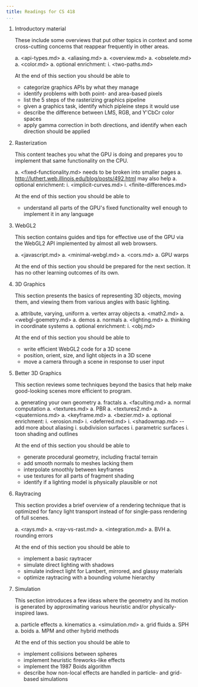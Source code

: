 ```yaml
---
title: Readings for CS 418
...
```


1. Introductory material
    
    These include some overviews that put other topics in context
    and some cross-cutting concerns that reappear frequently in other areas.
    
    a. <api-types.md>
    a. <aliasing.md>
    a. <overview.md>
    a. <obselete.md>
    a. <color.md>
    a. optional enrichment:
        i. <two-paths.md>

    At the end of this section you should be able to
    
    - categorize graphics APIs by what they manage
    - identify problems with both point- and area-based pixels
    - list the 5 steps of the rasterizing graphics pipeline
    - given a graphics task, identify which pipleine steps it would use
    - describe the difference between LMS, RGB, and Y'CbCr color spaces
    - apply gamma correction in both directions, and identify when each direction should be applied
    
2. Rasterization
    
    This content teaches you what the GPU is doing and prepares you to implement that same functionality on the CPU.
    
    a. <fixed-functionality.md> needs to be broken into smaller pages
    a. <http://luthert.web.illinois.edu/blog/posts/492.html> may also help
    a. optional enrichment:
        i. <implicit-curves.md>
        i. <finite-differences.md>
    
    
    At the end of this section you should be able to
    
    - understand all parts of the GPU's fixed functionality well enough to implement it in any language

3. WebGL2
    
    This section contains guides and tips for effective use of the GPU via the WebGL2 API implemented by almost all web browsers.
    
    a. <javascript.md>
    a. <minimal-webgl.md>
    a. <cors.md>
    a. GPU warps

    At the end of this section you should be prepared for the next section.
    It has no other learning outcomes of its own.
    
4. 3D Graphics
    
    This section presents the basics of representing 3D objects, moving them, and viewing them from various angles with basic lighting.
    
    a. attribute, varying, uniform
    a. vertex array objects
    a. <math2.md>
    a. <webgl-goemetry.md>
    a. demos
    a. normals
    a. <lighting.md>
    a. thinking in coordinate systems
    a. optional enrichment:
        i. <obj.md>

    At the end of this section you should be able to 
    
    - write efficient WebGL2 code for a 3D scene
    - position, orient, size, and light objects in a 3D scene
    - move a camera through a scene in response to user input

5. Better 3D Graphics
    
    This section reviews some techniques beyond the basics that help make good-looking scenes more efficient to program.
    
    a. generating your own geometry
    a. fractals
    a. <faculting.md>
    a. normal computation
    a. <textures.md>
    a. PBR
    a. <textures2.md>
    a. <quaternions.md>
    a. <keyframe.md>
    a. <bezier.md>
    a. optional enrichment:
        i. <erosion.md>
        i. <deferred.md>
        i. <shadowmap.md> -- add more about aliasing
        i. subdivision surfaces
        i. parametric surfaces
        i. toon shading and outlines
    
    At the end of this section you should be able to 
    
    - generate procedural geometry, including fractal terrain
    - add smooth normals to meshes lacking them
    - interpolate smoothly between keyframes
    - use textures for all parts of fragment shading
    - identify if a lighting model is physically plausible or not

6. Raytracing
    
    This section provides a brief overview of a rendering technique that is optimized for fancy light transport instead of for single-pass rendering of full scenes.
    
    a. <rays.md>
    a. <ray-vs-rast.md>
    a. <integration.md>
    a. BVH
    a. rounding errors

    At the end of this section you should be able to
    
    - implement a basic raytracer
    - simulate direct lighting with shadows
    - simulate indirect light for Lambert, mirrored, and glassy materials
    - optimize raytracing with a bounding volume hierarchy

7. Simulation
    
    This section introduces a few ideas where the geometry and its motion is generated by approximating various heuristic and/or physically-inspired laws.
    
    a. particle effects
    a. kinematics
    a. <simulation.md>
    a. grid fluids
    a. SPH
    a. boids
    a. MPM and other hybrid methods
    
    At the end of this section you should be able to
    
    - implement collisions between spheres
    - implement heuristic fireworks-like effects
    - implement the 1987 Boids algorithm
    - describe how non-local effects are handled in particle- and grid-based simulations

